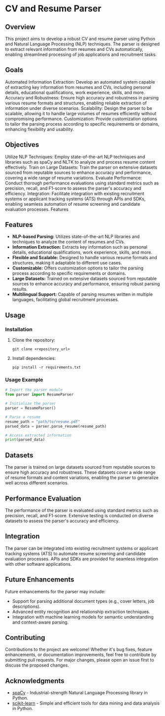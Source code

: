 # CV and Resume Parser

## Overview
This project aims to develop a robust CV and resume parser using Python and Natural Language Processing (NLP) techniques. The parser is designed to extract relevant information from resumes and CVs automatically, enabling streamlined processing of job applications and recruitment tasks.

## Goals
Automated Information Extraction: Develop an automated system capable of extracting key information from resumes and CVs, including personal details, educational qualifications, work experience, skills, and more.
Accuracy and Robustness: Ensure high accuracy and robustness in parsing various resume formats and structures, enabling reliable extraction of information under diverse scenarios.
Scalability: Design the parser to be scalable, allowing it to handle large volumes of resumes efficiently without compromising performance.
Customization: Provide customization options to tailor the parsing process according to specific requirements or domains, enhancing flexibility and usability.

## Objectives
Utilize NLP Techniques: Employ state-of-the-art NLP techniques and libraries such as spaCy and NLTK to analyze and process resume content effectively.
Train on Large Datasets: Train the parser on extensive datasets sourced from reputable sources to enhance accuracy and performance, covering a wide range of resume variations.
Evaluate Performance: Conduct thorough performance evaluations using standard metrics such as precision, recall, and F1-score to assess the parser's accuracy and efficiency.
Integration: Facilitate integration with existing recruitment systems or applicant tracking systems (ATS) through APIs and SDKs, enabling seamless automation of resume screening and candidate evaluation processes.
Features

## Features
- **NLP-based Parsing:** Utilizes state-of-the-art NLP libraries and techniques to analyze the content of resumes and CVs.
- **Information Extraction:** Extracts key information such as personal details, educational qualifications, work experience, skills, and more.
- **Flexible and Scalable:** Designed to handle various resume formats and structures, making it adaptable to different use cases.
- **Customizable:** Offers customization options to tailor the parsing process according to specific requirements or domains.
- **Large Datasets:** Trained on extensive datasets sourced from reputable sources to enhance accuracy and performance, ensuring robust parsing results.
- **Multilingual Support:** Capable of parsing resumes written in multiple languages, facilitating global recruitment processes.

## Usage
### Installation
1. Clone the repository:
   ```
   git clone <repository_url>
   ```
2. Install dependencies:
   ```
   pip install -r requirements.txt
   ```

### Usage Example
```python
# Import the parser module
from parser import ResumeParser

# Initialize the parser
parser = ResumeParser()

# Parse a resume
resume_path = "path/to/resume.pdf"
parsed_data = parser.parse_resume(resume_path)

# Access extracted information
print(parsed_data)
```

## Datasets
The parser is trained on large datasets sourced from reputable sources to ensure high accuracy and robustness. These datasets cover a wide range of resume formats and content variations, enabling the parser to generalize well across different scenarios.

## Performance Evaluation
The performance of the parser is evaluated using standard metrics such as precision, recall, and F1-score. Extensive testing is conducted on diverse datasets to assess the parser's accuracy and efficiency.

## Integration
The parser can be integrated into existing recruitment systems or applicant tracking systems (ATS) to automate resume screening and candidate evaluation processes. APIs and SDKs are provided for seamless integration with other software applications.

## Future Enhancements
Future enhancements for the parser may include:
- Support for parsing additional document types (e.g., cover letters, job descriptions).
- Advanced entity recognition and relationship extraction techniques.
- Integration with machine learning models for semantic understanding and context-aware parsing.

## Contributing
Contributions to the project are welcome! Whether it's bug fixes, feature enhancements, or documentation improvements, feel free to contribute by submitting pull requests. For major changes, please open an issue first to discuss the proposed changes.


## Acknowledgments
- [spaCy](https://spacy.io/) - Industrial-strength Natural Language Processing library in Python.
- [scikit-learn](https://scikit-learn.org/) - Simple and efficient tools for data mining and data analysis in Python.
